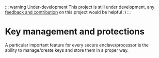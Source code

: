 ::: warning Under-development 
This project is still under development, any [feedback and contribution](https://github.com/cybertechnica/confidential-computing-guide/issues) on this project would be helpful :)
:::


# Key management and protections

A particular important feature for every secure enclave/processor is the ability to manage/create keys and store them in a proper way. 


